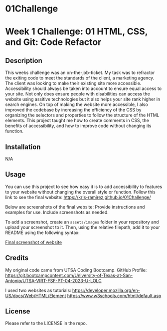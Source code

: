 # 01Challenge
# Week 1 Challenge: 01 HTML, CSS, and Git: Code Refactor

## Description

This weeks challenge was an on-the-job-ticket. My task was to refractor the exiting code to meet the standards of the client, a marketing agency. 
The client was looking to make their existing site more accessible. Accessibility should always be taken into account to ensure equal access to your site.
Not only does ensure people with disabilities can access the website using assitive technologies but it also helps your site rank higher in search engines. 
On top of making the website more accessible, I also improved the codebase by increasing the efficiency of the CSS by organizing the selectors and properties to follow the structure of the HTML elements. 
This project taught me how to create comments in CSS, the benefits of accessibility, and how to improve code without changing its function. 

## Installation

N/A

## Usage

You can use this project to see how easy it is to add accessibility to features to your website without changing the overall style or function. 
Follow this link to see the final website: https://kris-ramirez.github.io/01Challenge/ 

Below are screenshots of the final website:
Provide instructions and examples for use. Include screenshots as needed.

To add a screenshot, create an `assets/images` folder in your repository and upload your screenshot to it. Then, using the relative filepath, add it to your README using the following syntax:

[Final screenshot of website](assets/images/Final-screen-capture.png)
  
## Credits

My original code came from UTSA Coding Bootcamp. 
GitHub Profile: https://git.bootcampcontent.com/University-of-Texas-at-San-Antonio/UTSA-VIRT-FSF-PT-04-2023-U-LOLC

I used two websites as tutorials:
https://developer.mozilla.org/en-US/docs/Web/HTML/Element
https://www.w3schools.com/html/default.asp

## License

Please refer to the LICENSE in the repo.
